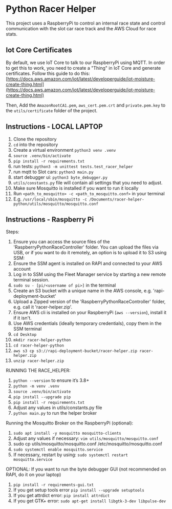 # Python Racer Helper
This project uses a RaspberryPi to control an internal race state and control communication with the slot car race track and the AWS Cloud for race stats.


## Iot Core Certificates
By default, we use IoT Core to talk to our RaspberryPi using MQTT. In order to get this to work, you need to create a "Thing" in IoT Core and generate certificates.
Follow this guide to do this: [https://docs.aws.amazon.com/iot/latest/developerguide/iot-moisture-create-thing.html](https://docs.aws.amazon.com/iot/latest/developerguide/iot-moisture-create-thing.html)

Then, Add the `AmazonRootCA1.pem`, `aws_cert.pem.crt` and `private.pem.key` to the `utils/certificate` folder of the project.

## Instructions - LOCAL LAPTOP
1. Clone the repository
2. `cd` into the repository
3. Create a virtual environment `python3 venv .venv`
4. `source .venv/bin/activate`
5. `pip install -r requirements.txt`
6. run tests: `python3 -m unittest tests.test_racer_helper`
7. run mqtt to Slot cars: `python3 main.py`
8. start debugger ui: `python3 byte_debugger.py`
9. `utils/constants.py` file will contain all settings that you need to adjust.
10. Make sure Mosquitto is installed if you want to run it locally
11. Run `<path_to_mosquitto> -c <path_to_mosquitto.conf>` in your terminal
12. E.g. `/usr/local/sbin/mosquitto -c /Documents/racer-helper-python/utils/mosquitto/mosquitto.conf`

## Instructions - Raspberry Pi
Steps:
1. Ensure you can access the source files of the 'RaspberryPythonRaceController' folder. You can upload the files via USB, or if you want to do it remotely, an option is to upload it to S3 using SSM:
2. Ensure the SSM agent is installed on RAPI and connected to your AWS account
3. Log in to SSM using the Fleet Manager service by starting a new remote terminal session.
4. `sudo su - [pi/<username of pi>]` in the terminal
5. Create an S3 bucket with a unique name in the AWS console, e.g. 'rapi-deployment-bucket'
6. Upload a Zipped version of the 'RaspberryPythonRaceController' folder, e.g. call it 'racer-helper.zip'.
7. Ensure AWS cli is installed on your RaspberryPi (`aws --version`), install it if it isn't.
8. Use AWS credentials (ideally temporary credentials), copy them in the SSM terminal
9. `cd Desktop`
10. `mkdir racer-helper-python`
11. `cd racer-helper-python`
12. `aws s3 cp s3://rapi-deployment-bucket/racer-helper.zip racer-helper.zip`
13. `unzip racer-helper.zip`

RUNNING THE RACE_HELPER:
1. `python --version` to ensure it’s 3.8+
2. `python -m venv .venv`
3. `source .venv/bin/activate`
4. `pip install --upgrade pip`
5. `pip install -r requirements.txt`
6. Adjust any values in utils/constants.py file
7. `python main.py` to run the helper broker

Running the Mosquitto Broker on the RaspberryPi (optional):
1. `sudo apt install -y mosquitto mosquitto-clients`
2. Adjust any values if necessary: `vim utils/mosquitto/mosquitto.conf`
3. sudo cp utils/mosquitto/mosquitto.conf /etc/mosquitto/mosquitto.conf
4. `sudo systemctl enable mosquitto.service`
5. If necessary, restart by using: `sudo systemctl restart mosquitto.service`

OPTIONAL: If you want to run the byte debugger GUI (not recommended on RAPI, do it on your laptop)
1. `pip install -r requirements-gui.txt`
2. If you get setup tools error `pip install --upgrade setuptools`
3. If you get attrdict error: `pip install attrdict`
4. If you get GTK+ error: `sudo apt-get install libgtk-3-dev libpulse-dev`